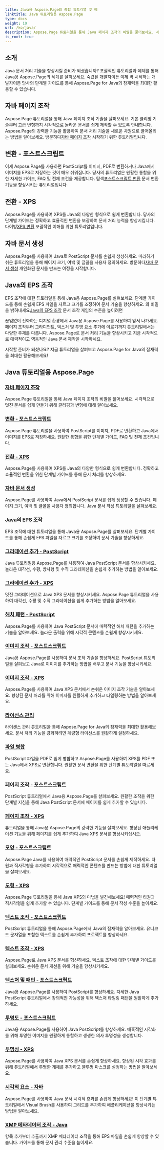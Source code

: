 ```yaml
---
title: Java용 Aspose.Page의 종합 튜토리얼 및 예
linktitle: Java 튜토리얼용 Aspose.Page
type: docs
weight: 10
url: /ko/java/
description: Aspose.Page 튜토리얼을 통해 Java 페이지 조작의 비밀을 풀어보세요. 시각적으로 멋진 문서를 만들기 위해 클리핑, 변형 등을 손쉽게 수행해 보세요.
is_root: true
---
```

## 소개

Java 문서 처리 기술을 향상시킬 준비가 되셨습니까? 포괄적인 튜토리얼과 예제를 통해 Java용 Aspose.Page의 세계를 살펴보세요. 숙련된 개발자이든 이제 막 시작하는 개발자이든 당사의 단계별 가이드를 통해 Aspose.Page for Java의 잠재력을 최대한 활용할 수 있습니다.

## 자바 페이지 조작
 Aspose.Page 튜토리얼을 통해 Java 페이지 조작 기술을 살펴보세요. 기본 클리핑 기술부터 고급 변형까지 시각적으로 놀라운 문서를 쉽게 제작할 수 있도록 안내합니다. Aspose.Page의 강력한 기능을 활용하여 문서 처리 기술을 새로운 차원으로 끌어올리는 방법을 알아보세요. 방문하다[자바 페이지 조작](./page-manipulation/) 시작하기 위한 튜토리얼입니다.

## 변환 - 포스트스크립트
 이제 Aspose.Page를 사용하면 PostScript를 이미지, PDF로 변환하거나 Java에서 이미지를 EPS로 저장하는 것이 매우 쉬워집니다. 당사의 튜토리얼은 원활한 통합을 위한 자세한 가이드, FAQ 및 전제 조건을 제공합니다. 탐색[포스트스크립트 변환](./postscript-conversion/) 문서 변환 기능을 향상시키는 튜토리얼입니다.

## 전환 - XPS
Aspose.Page를 사용하여 XPS를 Java의 다양한 형식으로 쉽게 변환합니다. 당사의 단계별 가이드는 정확하고 효율적인 변환을 보장하여 문서 처리 능력을 향상시킵니다. 다이빙[XPS 변환](./xps-conversion/) 포괄적인 이해를 위한 튜토리얼입니다.

## 자바 문서 생성
 Aspose.Page를 사용하여 Java로 PostScript 문서를 손쉽게 생성하세요. 따라하기 쉬운 튜토리얼을 통해 페이지 크기, 여백 및 글꼴을 사용자 정의하세요. 방문하다[자바 문서 생성](./document-creation/) 개인화된 문서를 만드는 여정을 시작합니다.

## Java의 EPS 조작
 EPS 조작에 대한 튜토리얼을 통해 Java용 Aspose.Page를 살펴보세요. 단계별 가이드를 통해 손쉽게 EPS 파일을 자르고 크기를 조정하여 문서 기술을 향상하세요. 의 비밀을 밝혀내세요[Java의 EPS 조작](./manipulation-eps/) 문서 조작 게임의 수준을 높이려면

끊임없이 진화하는 디지털 환경에서 Java용 Aspose.Page를 사용하여 앞서 나가세요. 페이지 조작부터 그라디언트, 텍스처 및 투명 요소 추가에 이르기까지 튜토리얼에서는 다양한 주제를 다룹니다. Aspose.Page로 문서 처리 기능을 향상시키고 지금 시각적으로 매력적이고 역동적인 Java 문서 제작을 시작하세요.

시작할 준비가 되셨나요? 지금 튜토리얼을 살펴보고 Aspose.Page for Java의 잠재력을 최대한 활용해보세요!
## Java 튜토리얼용 Aspose.Page
### [자바 페이지 조작](./page-manipulation/)
Aspose.Page 튜토리얼을 통해 Java 페이지 조작의 비밀을 풀어보세요. 시각적으로 멋진 문서를 쉽게 만들기 위해 클리핑과 변형에 대해 알아보세요.
### [변환 - 포스트스크립트](./postscript-conversion/)
Aspose.Page 튜토리얼을 사용하여 PostScript를 이미지, PDF로 변환하고 Java에서 이미지를 EPS로 저장하세요. 원활한 통합을 위한 단계별 가이드, FAQ 및 전제 조건입니다.
### [전환 - XPS](./xps-conversion/)
Aspose.Page를 사용하여 XPS를 Java의 다양한 형식으로 쉽게 변환합니다. 정확하고 효율적인 변환을 위한 단계별 가이드를 통해 문서 처리를 향상하세요.
### [자바 문서 생성](./document-creation/)
Aspose.Page를 사용하여 Java에서 PostScript 문서를 쉽게 생성할 수 있습니다. 페이지 크기, 여백 및 글꼴을 사용자 정의합니다. Java 문서 작성 튜토리얼을 살펴보세요. 
### [Java의 EPS 조작](./manipulation-eps/)
EPS 조작에 대한 튜토리얼을 통해 Java용 Aspose.Page를 살펴보세요. 단계별 가이드를 통해 손쉽게 EPS 파일을 자르고 크기를 조정하여 문서 기술을 향상하세요.
### [그라데이션 추가 - PostScript](./postscript-gradient-addition/)
Java 튜토리얼용 Aspose.Page를 사용하여 Java PostScript 문서를 향상시키세요. 놀라운 대각선, 수평, 방사형 및 수직 그라데이션을 손쉽게 추가하는 방법을 알아보세요.
### [그라데이션 추가 - XPS](./xps-gradient-addition/)
멋진 그라데이션으로 Java XPS 문서를 향상시키세요. Aspose.Page 튜토리얼을 사용하여 대각선, 수평 및 수직 그라데이션을 쉽게 추가하는 방법을 알아보세요.
### [해치 패턴 - PostScript](./postscript-hatch-patterns/)
Aspose.Page를 사용하여 Java PostScript 문서에 매력적인 해치 패턴을 추가하는 기술을 알아보세요. 놀라운 출력을 위해 시각적 콘텐츠를 손쉽게 향상시키세요.
### [이미지 조작 - 포스트스크립트](./postscript-image-manipulation/)
Java용 Aspose.Page를 사용하여 문서 조작 기술을 향상하세요. PostScript 튜토리얼을 살펴보고 Java로 이미지를 추가하는 방법을 배우고 문서 기능을 향상시키세요.
### [이미지 조작 - XPS](./xps-image-manipulation/)
Aspose.Page를 사용하여 Java XPS 문서에서 손쉬운 이미지 조작 기술을 알아보세요. 향상된 문서 처리를 위해 이미지를 원활하게 추가하고 타일링하는 방법을 알아보세요.
### [라이선스 관리](./license-management/)
라이센스 관리 튜토리얼을 통해 Aspose.Page for Java의 잠재력을 최대한 활용해보세요. 문서 처리 기능을 강화하려면 계량형 라이선스를 원활하게 설정하세요.
### [파일 병합](./file-merging/)
PostScript 파일을 PDF로 쉽게 병합하고 Aspose.Page를 사용하여 XPS를 PDF 또는 Java에서 XPS로 변환합니다. 원활한 문서 변환을 위한 단계별 튜토리얼을 따르세요.
### [페이지 조작 - 포스트스크립트](./postscript-page-manipulation/)
PostScript 튜토리얼에서 Java용 Aspose.Page를 살펴보세요. 원활한 조작을 위한 단계별 지침을 통해 Java PostScript 문서에 페이지를 쉽게 추가할 수 있습니다.
### [페이지 조작 - XPS](./xps-page-manipulation/)
튜토리얼을 통해 Java용 Aspose.Page의 강력한 기능을 살펴보세요. 향상된 애플리케이션 기능을 위해 페이지를 쉽게 추가하여 Java XPS 문서를 향상시키십시오.
### [모양 - 포스트스크립트](./postscript-shapes/)
Aspose.Page Java를 사용하여 매력적인 PostScript 문서를 손쉽게 제작하세요. 타원과 직사각형을 추가하여 시각적으로 매력적인 콘텐츠를 만드는 방법에 대한 튜토리얼을 살펴보세요.
### [도형 - XPS](./xps-shapes/)
Aspose.Page 튜토리얼을 통해 Java XPS의 마법을 발견해보세요! 매력적인 타원과 직사각형을 쉽게 추가할 수 있습니다. 단계별 가이드를 통해 문서 작성 수준을 높이세요.
### [텍스트 조작 - 포스트스크립트](./postscript-text-manipulation/)
PostScript 튜토리얼을 통해 Aspose.Page에서 Java의 잠재력을 알아보세요. 유니코드 문자열을 포함한 텍스트를 손쉽게 추가하여 프로젝트를 향상하세요.
### [텍스트 조작 - XPS](./xps-text-manipulation/)
Aspose.Page로 Java XPS 문서를 혁신하세요. 텍스트 조작에 대한 단계별 가이드를 살펴보세요. 손쉬운 문서 개선을 위해 기술을 향상시키세요.
### [텍스처 및 패턴 - 포스트스크립트](./postscript-texture-patterns/)
Java용 Aspose.Page를 사용하여 PostScript를 향상하세요. 자세한 Java PostScript 튜토리얼에서 창의적인 가능성을 위해 텍스처 타일링 패턴을 원활하게 추가하세요.
### [투명도 - 포스트스크립트](./postscript-transparency/)
Java용 Aspose.Page를 사용하여 Java PostScript를 향상하세요. 매혹적인 시각화를 위해 투명한 이미지를 원활하게 통합하고 생생한 의사 투명성을 생성합니다.
### [투명성 - XPS](./xps-transparency/)
Aspose.Page를 사용하여 Java XPS 문서를 손쉽게 향상하세요. 향상된 시각 효과를 위해 튜토리얼에서 투명한 개체를 추가하고 불투명 마스크를 설정하는 방법을 알아보세요.
### [시각적 요소 - 자바](./visual-elements/)
Aspose.Page를 사용하여 Java 문서 시각적 효과를 손쉽게 향상하세요! 이 단계별 튜토리얼에서 Visual Brush를 사용하여 그리드를 추가하여 애플리케이션을 향상시키는 방법을 알아보세요.
### [XMP 메타데이터 조작 - Java](./xmp-metadata-manipulation/)
항목 추가부터 추출까지 XMP 메타데이터 조작을 통해 EPS 파일을 손쉽게 향상할 수 있습니다. 가이드를 통해 문서 관리 수준을 높이세요.